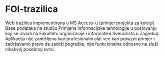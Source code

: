 # FOI-trazilica
Web tražilica implementirana u MS Access-u (primjer projekta za kolegij Baze podataka na studiju Primjena informacijske tehnologije u poslovanju koji se izvodi na Fakultetu organizacije i informatike Sveučilišta u Zagrebu). Aplikacija nije zamišljena kao profesionalni alat već kao pokazni primjer i zadržavamo pravo da sadrži pogreške, nije funkcionalna odnosno ne služi nikakvoj posebnoj svrsi.

